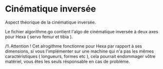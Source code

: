 # Cinématique inversée
Aspect théorique de la cinématique inversée.

Le fichier algorithme.go contient l'algo de cinématique inversée à deux axes pour Hexa ( servo femur et tibia ).


/!\ Attention ! Cet alrogithme fonctionne pour Hexa par rapport à ses dimensions, si vous l'implémenter sur une machine qui n'a pas les mêmes caractéristiques ( longueurs, formes etc ), cela pourrait endommager vôtre matériel, vous êtes les seuls résponsable en cas de problème.